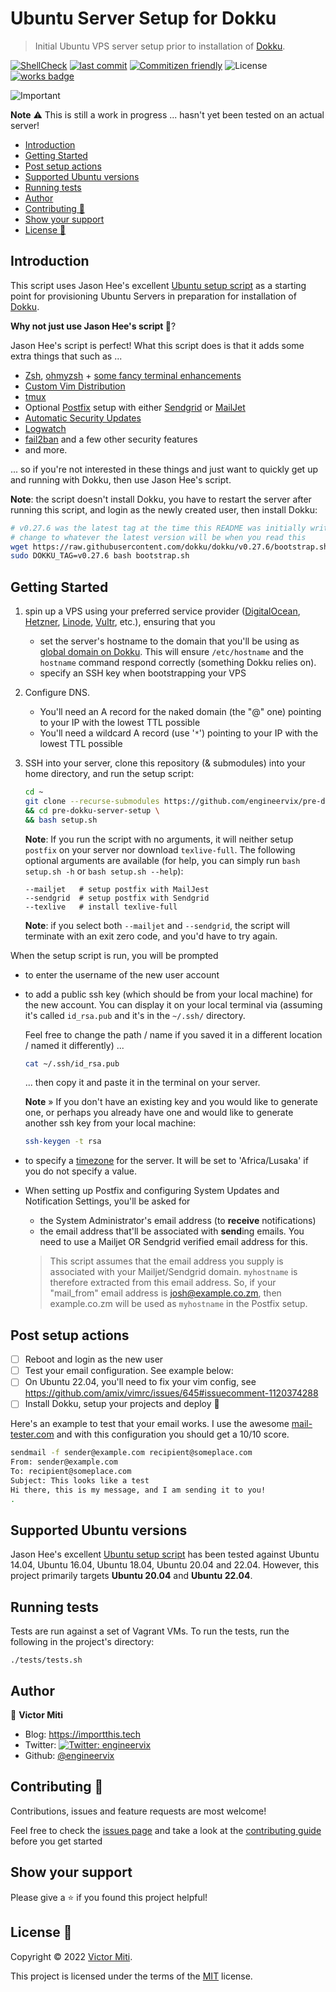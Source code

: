 # Ubuntu Server Setup for Dokku

> Initial Ubuntu VPS server setup prior to installation of [Dokku](https://dokku.com/).

[![ShellCheck](https://github.com/engineervix/pre-dokku-server-setup/actions/workflows/main.yml/badge.svg)](https://github.com/engineervix/pre-dokku-server-setup/actions/workflows/main.yml)
[![last commit](https://img.shields.io/github/last-commit/engineervix/pre-dokku-server-setup)](https://github.com/engineervix/pre-dokku-server-setup/commits/)
[![Commitizen friendly](https://img.shields.io/badge/commitizen-friendly-brightgreen.svg)](http://commitizen.github.io/cz-cli/)
![License](https://img.shields.io/github/license/engineervix/pre-dokku-server-setup)
[![works badge](https://cdn.jsdelivr.net/gh/nikku/works-on-my-machine@v0.2.0/badge.svg)](https://github.com/nikku/works-on-my-machine)

![Important](https://source.unsplash.com/wL7aOdzTtcY/640x320)

**Note** ⚠️ This is still a work in progress ... hasn't yet been tested on an actual server!

<!-- START doctoc generated TOC please keep comment here to allow auto update -->
<!-- DON'T EDIT THIS SECTION, INSTEAD RE-RUN doctoc TO UPDATE -->

- [Introduction](#introduction)
- [Getting Started](#getting-started)
- [Post setup actions](#post-setup-actions)
- [Supported Ubuntu versions](#supported-ubuntu-versions)
- [Running tests](#running-tests)
- [Author](#author)
- [Contributing 🤝](#contributing-)
- [Show your support](#show-your-support)
- [License 📝](#license-)

<!-- END doctoc generated TOC please keep comment here to allow auto update -->

## Introduction

This script uses Jason Hee's excellent [Ubuntu setup script](https://github.com/jasonheecs/ubuntu-server-setup) as a starting point for provisioning Ubuntu Servers in preparation for installation of [Dokku](https://dokku.com/).

**Why not just use Jason Hee's script 🤔**?

Jason Hee's script is perfect! What this script does is that it adds some extra things that such as ...

- [Zsh](https://www.zsh.org/), [ohmyzsh](https://ohmyz.sh) + [some fancy terminal enhancements](https://github.com/athityakumar/colorls)
- [Custom Vim Distribution](https://github.com/carlhuda/janus)
- [tmux](https://github.com/tmux/tmux/wiki)
- Optional [Postfix](http://www.postfix.org/) setup with either [Sendgrid](https://sendgrid.com/) or [MailJet](https://www.mailjet.com/)
- [Automatic Security Updates](https://help.ubuntu.com/community/AutomaticSecurityUpdates)
- [Logwatch](https://ubuntu.com/server/docs/logwatch)
- [fail2ban](https://www.fail2ban.org/wiki/index.php/Main_Page) and a few other security features
- and more.

... so if you're not interested in these things and just want to quickly get up and running with Dokku, then use Jason Hee's script.

**Note**: the script doesn't install Dokku, you have to restart the server after running this script, and login as the newly created user, then install Dokku:

```bash
# v0.27.6 was the latest tag at the time this README was initially written
# change to whatever the latest version will be when you read this
wget https://raw.githubusercontent.com/dokku/dokku/v0.27.6/bootstrap.sh && \
sudo DOKKU_TAG=v0.27.6 bash bootstrap.sh
```

## Getting Started

1. spin up a VPS using your preferred service provider ([DigitalOcean](https://www.digitalocean.com/), [Hetzner](https://www.hetzner.com/), [Linode](https://www.linode.com/), [Vultr](https://www.vultr.com/), etc.), ensuring that you
   - set the server's hostname to the domain that you'll be using as [global domain on Dokku](https://dokku.com/docs/configuration/domains/). This will ensure `/etc/hostname` and the `hostname` command respond correctly (something Dokku relies on).
   - specify an SSH key when bootstrapping your VPS
2. Configure DNS.
   - You'll need an A record for the naked domain (the "@" one) pointing to your IP with the lowest TTL possible
   - You'll need a wildcard A record (use '`*`') pointing to your IP with the lowest TTL possible
3. SSH into your server, clone this repository (& submodules) into your home directory, and run the setup script:

   ```bash
   cd ~
   git clone --recurse-submodules https://github.com/engineervix/pre-dokku-server-setup.git \
   && cd pre-dokku-server-setup \
   && bash setup.sh
   ```

   **Note**: If you run the script with no arguments, it will neither setup `postfix` on your server nor download `texlive-full`. The following optional arguments are available (for help, you can simply run `bash setup.sh -h` or `bash setup.sh --help`):

   ```shell
   --mailjet   # setup postfix with MailJest
   --sendgrid  # setup postfix with Sendgrid
   --texlive   # install texlive-full
   ```

   **Note**: if you select both `--mailjet` and `--sendgrid`, the script will terminate with an exit zero code, and you'd have to try again.

When the setup script is run, you will be prompted

- to enter the username of the new user account
- to add a public ssh key (which should be from your local machine) for the new account. You can display it on your local terminal via (assuming it's called `id_rsa.pub` and it's in the `~/.ssh/` directory.

  Feel free to change the path / name if you saved it in a different location / named it differently) ...

  ```bash
  cat ~/.ssh/id_rsa.pub
  ```

  ... then copy it and paste it in the terminal on your server.

  **Note** » If you don't have an existing key and you would like to generate one, or perhaps you already have one and would like to generate another ssh key from your local machine:

  ```bash
  ssh-keygen -t rsa
  ```

- to specify a [timezone](https://en.wikipedia.org/wiki/List_of_tz_database_time_zones) for the server. It will be set to 'Africa/Lusaka' if you do not specify a value.
- When setting up Postfix and configuring System Updates and Notification Settings, you'll be asked for

  - the System Administrator's email address (to **receive** notifications)
  - the email address that'll be associated with **send**ing emails. You need to use a Mailjet OR Sendgrid verified email address for this.

  > This script assumes that the email address you supply is associated with your Mailjet/Sendgrid domain. `myhostname` is therefore extracted from this email address. So, if your "mail_from" email address is josh@example.co.zm, then example.co.zm will be used as `myhostname` in the Postfix setup.

## Post setup actions

- [ ] Reboot and login as the new user
- [ ] Test your email configuration. See example below:
- [ ] On Ubuntu 22.04, you'll need to fix your vim config, see <https://github.com/amix/vimrc/issues/645#issuecomment-1120374288>
- [ ] Install Dokku, setup your projects and deploy 🚀

Here's an example to test that your email works. I use the awesome [mail-tester.com](https://www.mail-tester.com) and with this configuration you should get a 10/10 score.

```bash
sendmail -f sender@example.com recipient@someplace.com
From: sender@example.com
To: recipient@someplace.com
Subject: This looks like a test
Hi there, this is my message, and I am sending it to you!
.
```

## Supported Ubuntu versions

Jason Hee's excellent [Ubuntu setup script](https://github.com/jasonheecs/ubuntu-server-setup) has been tested against Ubuntu 14.04, Ubuntu 16.04, Ubuntu 18.04, Ubuntu 20.04 and 22.04. However, this project primarily targets **Ubuntu 20.04** and **Ubuntu 22.04**.

## Running tests

Tests are run against a set of Vagrant VMs. To run the tests, run the following in the project's directory:

`./tests/tests.sh`

## Author

👤 **Victor Miti**

- Blog: <https://importthis.tech>
- Twitter: [![Twitter: engineervix](https://img.shields.io/twitter/follow/engineervix.svg?style=social)](https://twitter.com/engineervix)
- Github: [@engineervix](https://github.com/engineervix)

## Contributing 🤝

Contributions, issues and feature requests are most welcome!

Feel free to check the [issues page](https://github.com/engineervix/pre-dokku-server-setup/issues) and take a look at the [contributing guide](CONTRIBUTING.md) before you get started

## Show your support

Please give a ⭐️ if you found this project helpful!

## License 📝

Copyright © 2022 [Victor Miti](https://github.com/engineervix).

This project is licensed under the terms of the [MIT](https://github.com/engineervix/pre-dokku-server-setup/blob/main/LICENSE) license.
